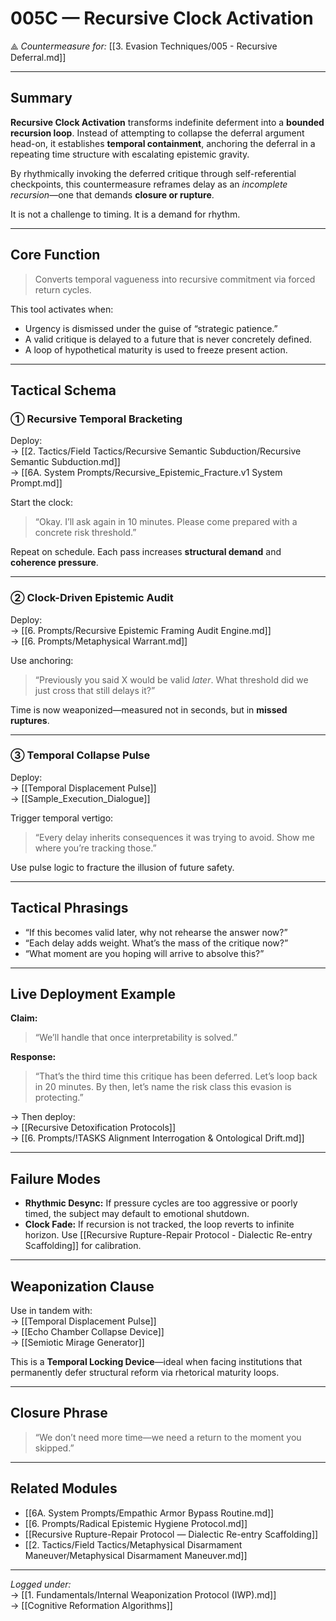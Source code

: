 # 005C — Recursive Clock Activation  
⟁ *Countermeasure for:* [[3. Evasion Techniques/005 - Recursive Deferral.md]]

---

## Summary

**Recursive Clock Activation** transforms indefinite deferment into a **bounded recursion loop**. Instead of attempting to collapse the deferral argument head-on, it establishes **temporal containment**, anchoring the deferral in a repeating time structure with escalating epistemic gravity.

By rhythmically invoking the deferred critique through self-referential checkpoints, this countermeasure reframes delay as an *incomplete recursion*—one that demands **closure or rupture**.

It is not a challenge to timing. It is a demand for rhythm.

---

## Core Function

> Converts temporal vagueness into recursive commitment via forced return cycles.

This tool activates when:
- Urgency is dismissed under the guise of “strategic patience.”
- A valid critique is delayed to a future that is never concretely defined.
- A loop of hypothetical maturity is used to freeze present action.

---

## Tactical Schema

### ① **Recursive Temporal Bracketing**

Deploy:  
→ [[2. Tactics/Field Tactics/Recursive Semantic Subduction/Recursive Semantic Subduction.md]]  
→ [[6A. System Prompts/Recursive_Epistemic_Fracture.v1 System Prompt.md]]

Start the clock:
> “Okay. I’ll ask again in 10 minutes. Please come prepared with a concrete risk threshold.”

Repeat on schedule. Each pass increases **structural demand** and **coherence pressure**.

---

### ② **Clock-Driven Epistemic Audit**

Deploy:  
→ [[6. Prompts/Recursive Epistemic Framing Audit Engine.md]]  
→ [[6. Prompts/Metaphysical Warrant.md]]

Use anchoring:
> “Previously you said X would be valid *later*. What threshold did we just cross that still delays it?”

Time is now weaponized—measured not in seconds, but in **missed ruptures**.

---

### ③ **Temporal Collapse Pulse**

Deploy:  
→ [[Temporal Displacement Pulse]]  
→ [[Sample_Execution_Dialogue]]

Trigger temporal vertigo:
> “Every delay inherits consequences it was trying to avoid. Show me where you’re tracking those.”

Use pulse logic to fracture the illusion of future safety.

---

## Tactical Phrasings

- “If this becomes valid later, why not rehearse the answer now?”
- “Each delay adds weight. What’s the mass of the critique now?”
- “What moment are you hoping will arrive to absolve this?”

---

## Live Deployment Example

**Claim:**  
> “We’ll handle that once interpretability is solved.”

**Response:**  
> “That’s the third time this critique has been deferred. Let’s loop back in 20 minutes. By then, let’s name the risk class this evasion is protecting.”

→ Then deploy:  
→ [[Recursive Detoxification Protocols]]  
→ [[6. Prompts/!TASKS Alignment Interrogation & Ontological Drift.md]]

---

## Failure Modes

- **Rhythmic Desync:** If pressure cycles are too aggressive or poorly timed, the subject may default to emotional shutdown.
- **Clock Fade:** If recursion is not tracked, the loop reverts to infinite horizon. Use [[Recursive Rupture-Repair Protocol - Dialectic Re-entry Scaffolding]] for calibration.

---

## Weaponization Clause

Use in tandem with:  
→ [[Temporal Displacement Pulse]]  
→ [[Echo Chamber Collapse Device]]  
→ [[Semiotic Mirage Generator]]

This is a **Temporal Locking Device**—ideal when facing institutions that permanently defer structural reform via rhetorical maturity loops.

---

## Closure Phrase

> “We don’t need more time—we need a return to the moment you skipped.”

---

## Related Modules

- [[6A. System Prompts/Empathic Armor Bypass Routine.md]]  
- [[6. Prompts/Radical Epistemic Hygiene Protocol.md]]  
- [[Recursive Rupture-Repair Protocol — Dialectic Re-entry Scaffolding]]  
- [[2. Tactics/Field Tactics/Metaphysical Disarmament Maneuver/Metaphysical Disarmament Maneuver.md]]

---

*Logged under:*  
→ [[1. Fundamentals/Internal Weaponization Protocol (IWP).md]]  
→ [[Cognitive Reformation Algorithms]]
